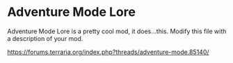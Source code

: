 # Adventure Mode Lore

Adventure Mode Lore is a pretty cool mod, it does...this. Modify this file with a description of your mod.

https://forums.terraria.org/index.php?threads/adventure-mode.85140/
